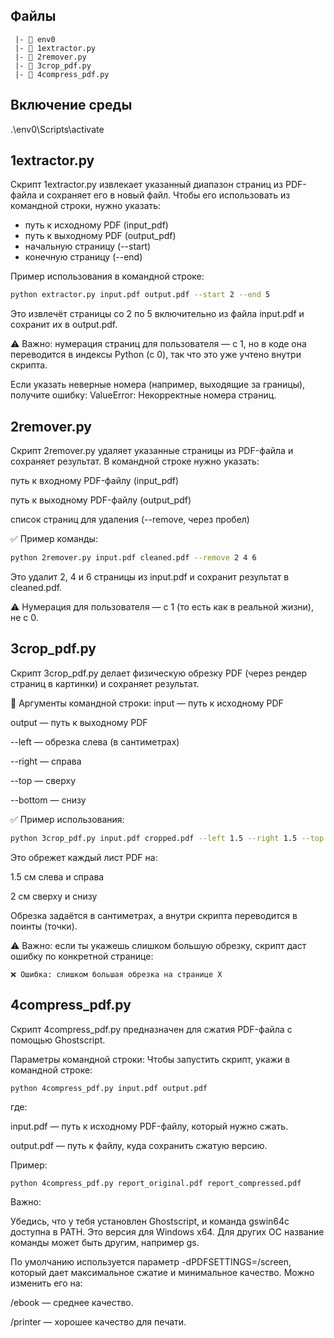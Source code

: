 ## Файлы
```
 |- 📁 env0
 |- 📄 1extractor.py
 |- 📄 2remover.py
 |- 📄 3crop_pdf.py
 |- 📄 4compress_pdf.py
 ```
## Включение среды
.\env0\Scripts\activate

## 1extractor.py
Скрипт 1extractor.py извлекает указанный диапазон страниц из PDF-файла и сохраняет его в новый файл. Чтобы его использовать из командной строки, нужно указать:

- путь к исходному PDF (input_pdf)
- путь к выходному PDF (output_pdf)
- начальную страницу (--start)
- конечную страницу (--end)

Пример использования в командной строке:

```bash
python extractor.py input.pdf output.pdf --start 2 --end 5
```

Это извлечёт страницы со 2 по 5 включительно из файла input.pdf и сохранит их в output.pdf.

⚠️ Важно: нумерация страниц для пользователя — с 1, но в коде она переводится в индексы Python (с 0), так что это уже учтено внутри скрипта.

Если указать неверные номера (например, выходящие за границы), получите ошибку:
ValueError: Некорректные номера страниц.

## 2remover.py
Скрипт 2remover.py удаляет указанные страницы из PDF-файла и сохраняет результат. В командной строке нужно указать:

путь к входному PDF-файлу (input_pdf)

путь к выходному PDF-файлу (output_pdf)

список страниц для удаления (--remove, через пробел)

✅ Пример команды:
```bash
python 2remover.py input.pdf cleaned.pdf --remove 2 4 6
```
Это удалит 2, 4 и 6 страницы из input.pdf и сохранит результат в cleaned.pdf.

⚠️ Нумерация для пользователя — с 1 (то есть как в реальной жизни), не с 0.

## 3crop_pdf.py
Скрипт 3crop_pdf.py делает физическую обрезку PDF (через рендер страниц в картинки) и сохраняет результат.

📌 Аргументы командной строки:
input — путь к исходному PDF

output — путь к выходному PDF

--left — обрезка слева (в сантиметрах)

--right — справа

--top — сверху

--bottom — снизу

✅ Пример использования:
```bash
python 3crop_pdf.py input.pdf cropped.pdf --left 1.5 --right 1.5 --top 2 --bottom 2
```
Это обрежет каждый лист PDF на:

1.5 см слева и справа

2 см сверху и снизу

Обрезка задаётся в сантиметрах, а внутри скрипта переводится в поинты (точки).

⚠️ Важно: если ты укажешь слишком большую обрезку, скрипт даст ошибку по конкретной странице:

```
❌ Ошибка: слишком большая обрезка на странице X
```

## 4compress_pdf.py
Скрипт 4compress_pdf.py предназначен для сжатия PDF-файла с помощью Ghostscript.

Параметры командной строки:
Чтобы запустить скрипт, укажи в командной строке:

```
python 4compress_pdf.py input.pdf output.pdf
```
где:

input.pdf — путь к исходному PDF-файлу, который нужно сжать.

output.pdf — путь к файлу, куда сохранить сжатую версию.

Пример:
```
python 4compress_pdf.py report_original.pdf report_compressed.pdf
```
Важно:

Убедись, что у тебя установлен Ghostscript, и команда gswin64c доступна в PATH. Это версия для Windows x64. Для других ОС название команды может быть другим, например gs.

По умолчанию используется параметр -dPDFSETTINGS=/screen, который дает максимальное сжатие и минимальное качество. Можно изменить его на:

/ebook — среднее качество.

/printer — хорошее качество для печати.
